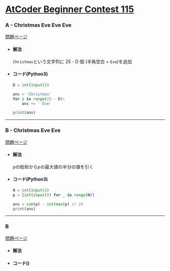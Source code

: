 # [AtCoder Beginner Contest 115](https://atcoder.jp/contests/abc115)  
  
### A - Christmas Eve Eve Eve  
[問題ページ](https://atcoder.jp/contests/abc115/tasks/abc115_a)  
- #### 解法  
    `Christmas`という文字列に 25 - D 個 (半角空白 + `Eve`)を追加  
  
- #### コード(Python3)  
  
    ```python
    D = int(input())

    ans = 'Christmas'
    for i in range(25 - D):
        ans += ' Eve'

    print(ans)
    ```
  
---
  
### B - Christmas Eve Eve  
[問題ページ](https://atcoder.jp/contests/abc115/tasks/abc115_b)  
- #### 解法  
    pの総和からpの最大値の半分の値を引く  
  
- #### コード(Python3)  
  
    ```python
    N = int(input())
    p = [int(input()) for _ in range(N)]

    ans = sum(p) - int(max(p) // 2)
    print(ans)
    ```
  
---

### B  
[問題ページ]()  
- #### 解法  

- #### コード()  

```
```